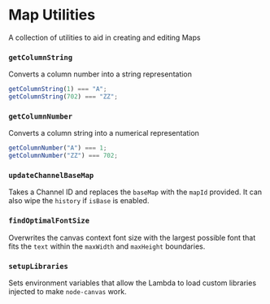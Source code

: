 # Map Utilities

A collection of utilities to aid in creating and editing Maps

### `getColumnString`

Converts a column number into a string representation

```ts
getColumnString(1) === "A";
getColumnString(702) === "ZZ";
```

### `getColumnNumber`

Converts a column string into a numerical representation

```ts
getColumnNumber("A") === 1;
getColumnNumber("ZZ") === 702;
```

### `updateChannelBaseMap`

Takes a Channel ID and replaces the `baseMap` with the `mapId` provided. It can also wipe the `history` if `isBase` is enabled.

### `findOptimalFontSize`

Overwrites the canvas context font size with the largest possible font that fits the `text` within the `maxWidth` and `maxHeight` boundaries.

### `setupLibraries`

Sets environment variables that allow the Lambda to load custom libraries injected to make `node-canvas` work.
